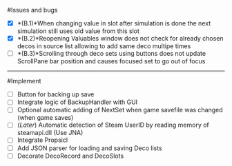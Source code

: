 #Issues and bugs
- [X] *(B.1)*When changing value in slot after simulation is done the next simulation still uses old value from this slot
- [X] *(B.2)*Reopening Valuables window does not check for already chosen decos in source list allowing to add same deco multipe times
- [ ] *(B.3)*Scrolling through deco sets using buttons does not update ScrollPane bar position and causes focused set to go out of focus
--------------------------------------------------------------------------------------------------------
#Implement
- [ ] Button for backing up save
- [ ] Integrate logic of BackupHandler with GUI
- [ ] Optional automatic adding of NextSet when game savefile was changed (when game saves)
- [ ] (*Later*) Automatic detection of Steam UserID by reading memory of steamapi.dll (Use JNA)
- [ ] Integrate Propsicl
- [ ] Add JSON parser for loading and saving Deco lists
- [ ] Decorate DecoRecord and DecoSlots